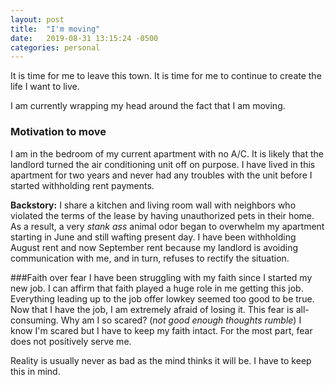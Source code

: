 ```yaml
---
layout: post
title:  "I'm moving"
date:   2019-08-31 13:15:24 -0500
categories: personal
---
```

It is time for me to leave this town. It is time for me to continue to create the life I want to live.

I am currently wrapping my head around the fact that I am moving.

### Motivation to move
I am in the bedroom of my current apartment with no A/C. It is likely that the landlord turned the air conditioning unit off on purpose. I have lived in this apartment for two years and never had any troubles with the unit before I started withholding rent payments.

**Backstory:** I share a kitchen and living room wall with neighbors who violated the terms of the lease by having unauthorized pets in their home. As a result, a very *stank ass* animal odor began to overwhelm my apartment starting in June and still wafting present day. I have been withholding August rent and now September rent because my landlord is avoiding communication with me, and in turn, refuses to rectify the situation.


###Faith over fear
I have been struggling with my faith since I started my new job. I can affirm that faith played a huge role in me getting this job. Everything leading up to the job offer lowkey seemed too good to be true. Now that I have the job, I am extremely afraid of losing it. This fear is all-consuming. Why am I so scared? (*not good enough thoughts rumble*) I know I'm scared but I have to keep my faith intact. For the most part, fear does not positively serve me.

Reality is usually never as bad as the mind thinks it will be. I have to keep this in mind. 

